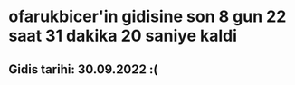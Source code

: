 # ofarukbicer'in gidisine son 8 gun 22 saat 31 dakika 20 saniye kaldi

## Gidis tarihi: 30.09.2022 :(